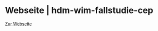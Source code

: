 # Webseite | hdm-wim-fallstudie-cep

[Zur Webseite](https://purii.github.io/hdm-wim-fallstudie-cep/)
